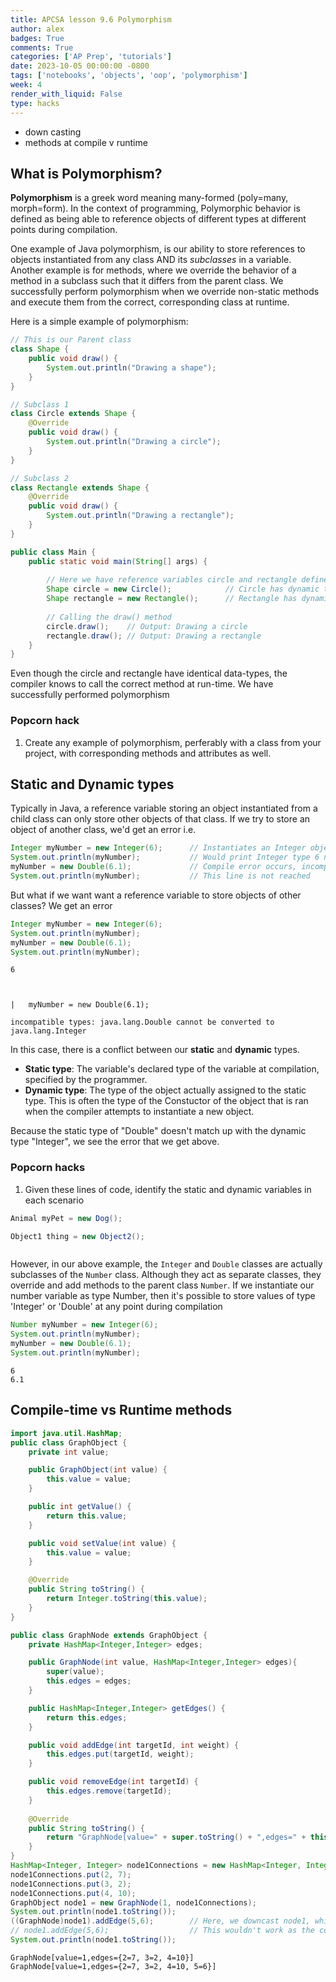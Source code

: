 ```yaml
---
title: APCSA lesson 9.6 Polymorphism
author: alex
badges: True
comments: True
categories: ['AP Prep', 'tutorials']
date: 2023-10-05 00:00:00 -0800
tags: ['notebooks', 'objects', 'oop', 'polymorphism']
week: 4
render_with_liquid: False
type: hacks
---
```


- down casting
- methods at compile v runtime

## What is Polymorphism?
**Polymorphism** is a greek word meaning many-formed (poly=many, morph=form). In the context of programming, Polymorphic behavior is defined as being able to reference objects of different types at different points during compilation.  

One example of Java polymorphism, is our ability to store references to objects instantiated from any class AND its *subclasses* in a variable. Another example is for methods, where we override the behavior of a method in a subclass such that it differs from the parent class. We successfully perform polymorphism when we override non-static methods and execute them from the correct, corresponding class at runtime.  

Here is a simple example of polymorphism:


```java
// This is our Parent class
class Shape {
    public void draw() {
        System.out.println("Drawing a shape");
    }
}

// Subclass 1
class Circle extends Shape {
    @Override
    public void draw() {
        System.out.println("Drawing a circle");
    }
}

// Subclass 2
class Rectangle extends Shape {
    @Override
    public void draw() {
        System.out.println("Drawing a rectangle");
    }
}

public class Main {
    public static void main(String[] args) {
        
        // Here we have reference variables circle and rectangle defined with static type "Shape"
        Shape circle = new Circle();            // Circle has dynamic type "Circle"
        Shape rectangle = new Rectangle();      // Rectangle has dynamic type "Rectangle"
        
        // Calling the draw() method
        circle.draw();    // Output: Drawing a circle
        rectangle.draw(); // Output: Drawing a rectangle
    }
}

```

Even though the circle and rectangle have identical data-types, the compiler knows to call the correct method at run-time. We have successfully performed polymorphism

### Popcorn hack
1. Create any example of polymorphism, perferably with a class from your project, with corresponding methods and attributes as well.

## Static and Dynamic types
Typically in Java, a reference variable storing an object instantiated from a child class can only store other objects of that class. If we try to store an object of another class, we'd get an error i.e.  

```java
Integer myNumber = new Integer(6);      // Instantiates an Integer object
System.out.println(myNumber);           // Would print Integer type 6 normally
myNumber = new Double(6.1);             // Compile error occurs, incompatible types
System.out.println(myNumber);           // This line is not reached
```  

But what if we want want a reference variable to store objects of other classes? We get an error


```java
Integer myNumber = new Integer(6);
System.out.println(myNumber);
myNumber = new Double(6.1);
System.out.println(myNumber);
```

    6



    |   myNumber = new Double(6.1);

    incompatible types: java.lang.Double cannot be converted to java.lang.Integer

    


In this case, there is a conflict between our **static** and **dynamic** types.
 - **Static type**: The variable's declared type of the variable at compilation, specified by the programmer.
 - **Dynamic type**: The type of the object actually assigned to the static type. This is often the type of the Constuctor of the object that is ran when the compiler attempts to instantiate a new object.  

Because the static type of "Double" doesn't match up with the dynamic type "Integer", we see the error that we get above.

### Popcorn hacks
1. Given these lines of code, identify the static and dynamic variables in each scenario
```java
Animal myPet = new Dog();
```
```java
Object1 thing = new Object2();
```
```java

```

However, in our above example, the `Integer` and `Double` classes are actually subclasses of the `Number` class. Although they act as separate classes, they override and add methods to the parent class `Number`. If we instantiate our number variable as type Number, then it's possible to store values of type 'Integer' or 'Double' at any point during compilation


```java
Number myNumber = new Integer(6);
System.out.println(myNumber);
myNumber = new Double(6.1);
System.out.println(myNumber);
```

    6
    6.1


## Compile-time vs Runtime methods



```java
import java.util.HashMap;
public class GraphObject {
    private int value;

    public GraphObject(int value) {
        this.value = value;
    }

    public int getValue() {
        return this.value;
    }

    public void setValue(int value) {
        this.value = value;
    }

    @Override
    public String toString() {
        return Integer.toString(this.value);
    }
}

public class GraphNode extends GraphObject {
    private HashMap<Integer,Integer> edges;

    public GraphNode(int value, HashMap<Integer,Integer> edges){
        super(value);
        this.edges = edges;
    }

    public HashMap<Integer,Integer> getEdges() {
        return this.edges;
    }

    public void addEdge(int targetId, int weight) {
        this.edges.put(targetId, weight);
    }

    public void removeEdge(int targetId) {
        this.edges.remove(targetId);
    }
    
    @Override
    public String toString() {
        return "GraphNode[value=" + super.toString() + ",edges=" + this.edges + "]";
    }
} 
HashMap<Integer, Integer> node1Connections = new HashMap<Integer, Integer>();
node1Connections.put(2, 7);
node1Connections.put(3, 2);
node1Connections.put(4, 10);
GraphObject node1 = new GraphNode(1, node1Connections);
System.out.println(node1.toString());
((GraphNode)node1).addEdge(5,6);        // Here, we downcast node1, which is a GraphObject, to what it references, which is GraphNode
// node1.addEdge(5,6);                  // This wouldn't work as the compiler attempts to find addEdge() in GraphObject, which it can't, throwing an error  
System.out.println(node1.toString());
```

    GraphNode[value=1,edges={2=7, 3=2, 4=10}]
    GraphNode[value=1,edges={2=7, 3=2, 4=10, 5=6}]



```java

```
